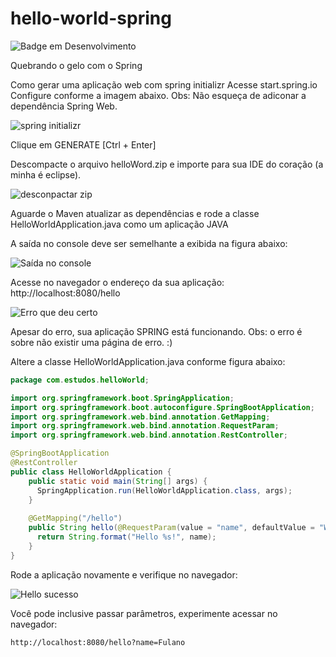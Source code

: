 # hello-world-spring
![Badge em Desenvolvimento](http://img.shields.io/static/v1?label=STATUS&message=EM%20DESENVOLVIMENTO&color=GREEN&style=for-the-badge)

Quebrando o gelo com o Spring

Como gerar uma aplicação web com spring initializr 
Acesse start.spring.io
Configure conforme a imagem abaixo.
Obs: Não esqueça de adiconar a dependência Spring Web.

![spring initializr](https://blogger.googleusercontent.com/img/b/R29vZ2xl/AVvXsEi6ePZn33R9b_rwJ7n-_KfXpUjQqa4x21bpzABbv5QXH3v5TiH5BlW1hwNbCWlPRImCabxDnHi8io4rJW1Wv8KgeOPcLZhJTENzULfYOmNVQFpwS2-ph6MobiSHgWDd5PuPHOUAb498E0eb0VMIBEmEXvldBgZt7L4_lUJQXpyWPEH3oAwM5OlGDLoH9g/s320/helloWord.PNG)

Clique em GENERATE [Ctrl + Enter]

Descompacte o arquivo helloWord.zip e importe para sua IDE do coração (a minha é eclipse). 

![desconpactar zip](https://blogger.googleusercontent.com/img/b/R29vZ2xl/AVvXsEj9jmFR4vqTfqKLT5VkGQooKe1NnL_dA87OGZb0EzmvnBHYdJR9AKnBayvLAhKYGB69QzM0ayDOFGEC0rC-v8ikDIyaBngDLYjGAne0KIP-OxROEuhheRZg6y92a9ud6xPUjsfCqgiCsgkshF3pkxCnevLGsWvfjDpZaokG3IsE0moFDCzsnfAIrq_8iw/s1600/helloWord2.PNG)

Aguarde o Maven atualizar as dependências e rode a classe HelloWorldApplication.java como um aplicação JAVA

A saída no console deve ser semelhante a exibida na figura abaixo:

![Saída no console](https://blogger.googleusercontent.com/img/b/R29vZ2xl/AVvXsEjED6SxQrbRXil9XmCPRFexxSQo1JVNUHWrV4H4_SpuBEzygJX9NIvoWGWPJlm5T2DVL4GLPdg8_XYmeFnQkjERTwLvyVR12hCZpghHlkJyJv9SSHFToOxrp1Wawu4sNv20wHqhRxJv91f_jX9xjsOvi86RROcSIUyKWtrqm-iJOW8Wwk7W32w1RkvGsg/s320/helloWord2.5.PNG)

Acesse no navegador o endereço da sua aplicação: http://localhost:8080/hello

![Erro que deu certo](https://blogger.googleusercontent.com/img/b/R29vZ2xl/AVvXsEhO-pro3R_sE8QAA6FoKI_H1fGxc9XeysqqocSUBMwXVZQFXl81cBpu0jZlcwGQqVIaz_LZy7QONfbmCknHCYUs3yIPQms5EL2qTnwU9qkbmHnMyZnTFzLn5vjB91OXyDzIgfBjfQTAoNZmhOmIEOn5u9DQXEKuGwBzWUL8vC9BdDqsyWDy2XDP9PmadQ/s320/helloWord3.PNG)

Apesar do erro, sua aplicação SPRING está funcionando.
Obs: o erro é sobre não existir uma página de erro. :)


Altere a classe HelloWorldApplication.java conforme figura abaixo:

```java
package com.estudos.helloWorld;

import org.springframework.boot.SpringApplication;
import org.springframework.boot.autoconfigure.SpringBootApplication;
import org.springframework.web.bind.annotation.GetMapping;
import org.springframework.web.bind.annotation.RequestParam;
import org.springframework.web.bind.annotation.RestController;

@SpringBootApplication
@RestController
public class HelloWorldApplication {
    public static void main(String[] args) {
      SpringApplication.run(HelloWorldApplication.class, args);
    }
    
    @GetMapping("/hello")
    public String hello(@RequestParam(value = "name", defaultValue = "World") String name) {
      return String.format("Hello %s!", name);
    }
}
```


Rode a aplicação novamente e verifique no navegador:

![Hello sucesso](https://blogger.googleusercontent.com/img/b/R29vZ2xl/AVvXsEimMGCC7RMEq0q1oC4JM2N2pi3HNQVGqW-22UT1Z2Kw4bGJ0UrPqmeoeHOiKzthUjnUwGTn_F53WylJGg07Gc6OpkOCD97seSVCxCQHxcli9eSUvPApw1XOEqFccQGvL4WANw2Q_iiyy5Qsj75j6dxce4T8WrdwRt8bjIHmABT2eqA4KEUzU2_qP61YoQ/s320/helloWord4.PNG)

Você pode inclusive passar parâmetros, experimente acessar no navegador:

```
http://localhost:8080/hello?name=Fulano
```
